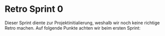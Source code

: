 # Retro Sprint 0

Dieser Sprint diente zur Projektinitialierung, weshalb wir noch keine richtige Retro machen.
Auf folgende Punkte achten wir beim ersten Sprint:
